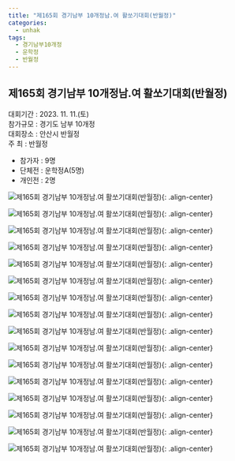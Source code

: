 ```yaml
---
title: "제165회 경기남부 10개정남.여 활쏘기대회(반월정)"
categories:
  - unhak
tags:
  - 경기남부10개정
  - 운학정
  - 반월정
---
```


## 제165회 경기남부 10개정남.여 활쏘기대회(반월정)

대회기간 : 2023. 11. 11.(토)     
참가규모 : 경기도 남부 10개정     
대회장소 : 안산시 반월정     
주 최 : 반월정     

- 참가자 : 9명   
- 단체전 : 운학정A(5명)   
- 개인전 : 2명   


![제165회 경기남부 10개정남.여 활쏘기대회(반월정)](/assets/images/unhak/tenjeong_202311_01.jpg "제165회 경기남부 10개정남.여 활쏘기대회(반월정)"){: .align-center}

![제165회 경기남부 10개정남.여 활쏘기대회(반월정)](/assets/images/unhak/tenjeong_202311_02.jpg "제165회 경기남부 10개정남.여 활쏘기대회(반월정)"){: .align-center}

![제165회 경기남부 10개정남.여 활쏘기대회(반월정)](/assets/images/unhak/tenjeong_202311_03.jpg "제165회 경기남부 10개정남.여 활쏘기대회(반월정)"){: .align-center}

![제165회 경기남부 10개정남.여 활쏘기대회(반월정)](/assets/images/unhak/tenjeong_202311_04.jpg "제165회 경기남부 10개정남.여 활쏘기대회(반월정)"){: .align-center}

![제165회 경기남부 10개정남.여 활쏘기대회(반월정)](/assets/images/unhak/tenjeong_202311_05.jpg "제165회 경기남부 10개정남.여 활쏘기대회(반월정)"){: .align-center}

![제165회 경기남부 10개정남.여 활쏘기대회(반월정)](/assets/images/unhak/tenjeong_202311_06.jpg "제165회 경기남부 10개정남.여 활쏘기대회(반월정)"){: .align-center}

![제165회 경기남부 10개정남.여 활쏘기대회(반월정)](/assets/images/unhak/tenjeong_202311_07.jpg "제165회 경기남부 10개정남.여 활쏘기대회(반월정)"){: .align-center}

![제165회 경기남부 10개정남.여 활쏘기대회(반월정)](/assets/images/unhak/tenjeong_202311_08.jpg "제165회 경기남부 10개정남.여 활쏘기대회(반월정)"){: .align-center}

![제165회 경기남부 10개정남.여 활쏘기대회(반월정)](/assets/images/unhak/tenjeong_202311_09.jpg "제165회 경기남부 10개정남.여 활쏘기대회(반월정)"){: .align-center}

![제165회 경기남부 10개정남.여 활쏘기대회(반월정)](/assets/images/unhak/tenjeong_202311_10.jpg "제165회 경기남부 10개정남.여 활쏘기대회(반월정)"){: .align-center}

![제165회 경기남부 10개정남.여 활쏘기대회(반월정)](/assets/images/unhak/tenjeong_202311_11.jpg "제165회 경기남부 10개정남.여 활쏘기대회(반월정)"){: .align-center}

![제165회 경기남부 10개정남.여 활쏘기대회(반월정)](/assets/images/unhak/tenjeong_202311_12.jpg "제165회 경기남부 10개정남.여 활쏘기대회(반월정)"){: .align-center}

![제165회 경기남부 10개정남.여 활쏘기대회(반월정)](/assets/images/unhak/tenjeong_202311_13.jpg "제165회 경기남부 10개정남.여 활쏘기대회(반월정)"){: .align-center}

![제165회 경기남부 10개정남.여 활쏘기대회(반월정)](/assets/images/unhak/tenjeong_202311_14.jpg "제165회 경기남부 10개정남.여 활쏘기대회(반월정)"){: .align-center}

![제165회 경기남부 10개정남.여 활쏘기대회(반월정)](/assets/images/unhak/tenjeong_202311_15.jpg "제165회 경기남부 10개정남.여 활쏘기대회(반월정)"){: .align-center}

![제165회 경기남부 10개정남.여 활쏘기대회(반월정)](/assets/images/unhak/tenjeong_202311_16.jpg "제165회 경기남부 10개정남.여 활쏘기대회(반월정)"){: .align-center}

